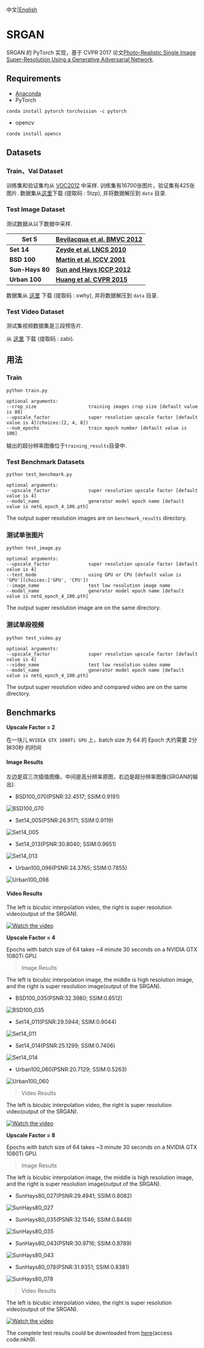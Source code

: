 中文|[English](./README_CN.md)

# SRGAN

SRGAN 的 PyTorch 实现，基于 CVPR 2017 论文[Photo-Realistic Single Image Super-Resolution Using a Generative Adversarial Network](https://arxiv.org/abs/1609.04802).

## Requirements
- [Anaconda](https://www.anaconda.com/download/)
- PyTorch
```
conda install pytorch torchvision -c pytorch
```
- opencv
```
conda install opencv
```

## Datasets

### Train、Val Dataset
训练集和验证集均从 [VOC2012](http://cvlab.postech.ac.kr/~mooyeol/pascal_voc_2012/) 中采样.
训练集有16700张图片，验证集有425张图片.
数据集从[这里](https://pan.baidu.com/s/1xuFperu2WiYc5-_QXBemlA)下载 (提取码 : 5tzp), 并将数据解压到 `data` 目录.

### Test Image Dataset


测试数据从以下数据中采样.


| **Set 5** |  [Bevilacqua et al. BMVC 2012](http://people.rennes.inria.fr/Aline.Roumy/results/SR_BMVC12.html)|
| ---- | ---- |
| **Set 14** | **[Zeyde et al. LNCS 2010](https://sites.google.com/site/romanzeyde/research-interests)** |
| **BSD 100** | **[Martin et al. ICCV 2001](https://www.eecs.berkeley.edu/Research/Projects/CS/vision/bsds/)** |
| **Sun-Hays 80** | **[Sun and Hays ICCP 2012](http://cs.brown.edu/~lbsun/SRproj2012/SR_iccp2012.html)** |
| **Urban 100** | **[Huang et al. CVPR 2015](https://sites.google.com/site/jbhuang0604/publications/struct_sr)** |
数据集从 [这里](https://pan.baidu.com/s/1vGosnyal21wGgVffriL1VQ) 下载 (提取码 : xwhy), 并将数据解压到 `data` 目录.

### Test Video Dataset
测试集视频数据集是三段预告片.

从 [这里](https://pan.baidu.com/s/1NUZKm5xCHRj1O0JlCZIu8Q) 下载 (提取码 : zabi).

## 用法

### Train
```
python train.py

optional arguments:
--crop_size                   training images crop size [default value is 88]
--upscale_factor              super resolution upscale factor [default value is 4](choices:[2, 4, 8])
--num_epochs                  train epoch number [default value is 100]
```
输出的超分辨率图像位于`training_results`目录中.



### Test Benchmark Datasets

```
python test_benchmark.py

optional arguments:
--upscale_factor              super resolution upscale factor [default value is 4]
--model_name                  generator model epoch name [default value is netG_epoch_4_100.pth]
```
The output super resolution images are on `benchmark_results` directory.



### 测试单张图片

```
python test_image.py

optional arguments:
--upscale_factor              super resolution upscale factor [default value is 4]
--test_mode                   using GPU or CPU [default value is 'GPU'](choices:['GPU', 'CPU'])
--image_name                  test low resolution image name
--model_name                  generator model epoch name [default value is netG_epoch_4_100.pth]
```
The output super resolution image are on the same directory.



### 测试单段视频
```
python test_video.py

optional arguments:
--upscale_factor              super resolution upscale factor [default value is 4]
--video_name                  test low resolution video name
--model_name                  generator model epoch name [default value is netG_epoch_4_100.pth]
```
The output super resolution video and compared video are on the same directory.



## Benchmarks
**Upscale Factor = 2**

在一块儿 `NVIDIA GTX 1080Ti GPU` 上，batch size 为 64 的 Epoch 大约需要 2分钟30秒 的时间



#### Image Results

左边是双三次插值图像，中间是高分辨率原图，右边是超分辨率图像(SRGAN的输出).

- BSD100_070(PSNR:32.4517; SSIM:0.9191)

![BSD100_070](images/1.png)

- Set14_005(PSNR:26.9171; SSIM:0.9119)

![Set14_005](images/2.png)

- Set14_013(PSNR:30.8040; SSIM:0.9651)

![Set14_013](images/3.png)

- Urban100_098(PSNR:24.3765; SSIM:0.7855)

![Urban100_098](images/4.png)



#### Video Results

The left is bicubic interpolation video, the right is super resolution video(output of the SRGAN).

[![Watch the video](images/video_SRF_2.png)](https://youtu.be/05vx-vOJOZs)

**Upscale Factor = 4**

Epochs with batch size of 64 takes ~4 minute 30 seconds on a NVIDIA GTX 1080Ti GPU. 

> Image Results

The left is bicubic interpolation image, the middle is high resolution image, and 
the right is super resolution image(output of the SRGAN).

- BSD100_035(PSNR:32.3980; SSIM:0.8512)

![BSD100_035](images/5.png)

- Set14_011(PSNR:29.5944; SSIM:0.9044)

![Set14_011](images/6.png)

- Set14_014(PSNR:25.1299; SSIM:0.7406)

![Set14_014](images/7.png)

- Urban100_060(PSNR:20.7129; SSIM:0.5263)

![Urban100_060](images/8.png)

> Video Results

The left is bicubic interpolation video, the right is super resolution video(output of the SRGAN).

[![Watch the video](images/video_SRF_4.png)](https://youtu.be/tNR2eiMeoQs)

**Upscale Factor = 8**

Epochs with batch size of 64 takes ~3 minute 30 seconds on a NVIDIA GTX 1080Ti GPU. 

> Image Results

The left is bicubic interpolation image, the middle is high resolution image, and 
the right is super resolution image(output of the SRGAN).

- SunHays80_027(PSNR:29.4941; SSIM:0.8082)

![SunHays80_027](images/9.png)

- SunHays80_035(PSNR:32.1546; SSIM:0.8449)

![SunHays80_035](images/10.png)

- SunHays80_043(PSNR:30.9716; SSIM:0.8789)

![SunHays80_043](images/11.png)

- SunHays80_078(PSNR:31.9351; SSIM:0.8381)

![SunHays80_078](images/12.png)

> Video Results

The left is bicubic interpolation video, the right is super resolution video(output of the SRGAN).

[![Watch the video](images/video_SRF_8.png)](https://youtu.be/EuvXTKCRr8I)

The complete test results could be downloaded from [here](https://pan.baidu.com/s/1tpi-X6KMrUM15zKTH7f_WQ)(access code:nkh9).

